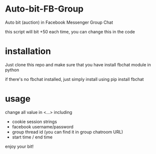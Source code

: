 # Auto-bit-FB-Group
Auto bit (auction) in Facebook Messenger Group Chat

this script will bit +50 each time, you can change this in the code

# installation
Just clone this repo and make sure that you have install fbchat module in python

if there's no fbchat installed, just simply install using pip install fbchat

# usage
change all value in <...> including
  - cookie session strings
  - facebook username/password
  - group thread id (you can find it in group chatroom URL)
  - start time / end time

enjoy your bit!
